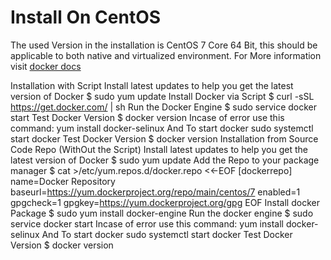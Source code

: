# Install On CentOS

The used Version in the installation is CentOS 7 Core 64 Bit, this should be applicable to both native and virtualized environment.
For More information visit [docker docs](https://docs.docker.com/installation/centos/) 

Installation with Script
Install latest updates to help you get the latest version of Docker
$ sudo yum update
Install Docker via Script
$ curl -sSL https://get.docker.com/ | sh
Run the Docker Engine
$ sudo service docker start
Test Docker Version
$ docker version
Incase of error use this command:
yum install docker-selinux
And To start docker
sudo systemctl start docker
Test Docker Version
$ docker version
Installation from Source Code Repo (WithOut the Script)
Install latest updates to help you get the latest version of Docker
$ sudo yum update
Add the Repo to your package manager
$ cat >/etc/yum.repos.d/docker.repo <<-EOF
[dockerrepo]
name=Docker Repository
baseurl=https://yum.dockerproject.org/repo/main/centos/7
enabled=1
gpgcheck=1
gpgkey=https://yum.dockerproject.org/gpg
EOF
Install docker Package
$ sudo yum install docker-engine
Run the docker engine
$ sudo service docker start
Incase of error use this command:
yum install docker-selinux
And To start docker
sudo systemctl start docker
Test Docker Version
$ docker version
